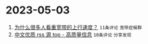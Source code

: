 # 2023-05-03

1. [为什么很多人看重宽带的上行速度？](https://www.v2ex.com/t/936960) `11条评论` `宽带症候群`
1. [中文优质 rss 源 top - 高质量信息](https://www.v2ex.com/t/936952) `10条评论` `分享发现`

